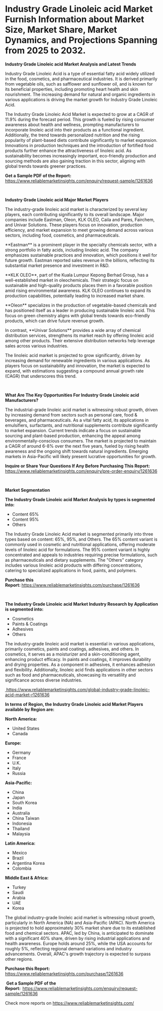 <p><h1>Industry Grade Linoleic acid Market Furnish Information about Market Size, Market Share, Market Dynamics, and Projections Spanning from 2025 to 2032.</h1></p><p><strong>Industry Grade Linoleic acid Market Analysis and Latest Trends</strong></p>
<p><p>Industry Grade Linoleic Acid is a type of essential fatty acid widely utilized in the food, cosmetics, and pharmaceutical industries. It is derived primarily from vegetable oils, such as safflower and sunflower oil, and is known for its beneficial properties, including promoting heart health and skin nourishment. The increasing demand for natural and organic ingredients in various applications is driving the market growth for Industry Grade Linoleic Acid.</p><p>The Industry Grade Linoleic Acid Market is expected to grow at a CAGR of 11.9% during the forecast period. This growth is fueled by rising consumer awareness about health and wellness, prompting manufacturers to incorporate linoleic acid into their products as a functional ingredient. Additionally, the trend towards personalized nutrition and the rising popularity of plant-based diets contribute significantly to market expansion. Innovations in production techniques and the introduction of fortified food products further enhance the attractiveness of linoleic acid. As sustainability becomes increasingly important, eco-friendly production and sourcing methods are also gaining traction in this sector, aligning with global trends towards greener practices.</p></p>
<p><strong>Get a Sample PDF of the Report:&nbsp;</strong> <a href="https://www.reliablemarketinsights.com/enquiry/request-sample/1261636?utm_campaign=2207&utm_medium=2&utm_source=Github&utm_content=ia&utm_term=03042025&utm_id=industry-grade-linoleic-acid">https://www.reliablemarketinsights.com/enquiry/request-sample/1261636</a></p>
<p>&nbsp;</p>
<p><strong>Industry Grade Linoleic acid Major Market Players</strong></p>
<p><p>The industry-grade linoleic acid market is characterized by several key players, each contributing significantly to its overall landscape. Major companies include Eastman, Oleon, KLK OLEO, Caila and Pares, Fairchem, and Univar Solutions. These players focus on innovation, production efficiency, and market expansion to meet growing demand across various sectors, including food, cosmetics, and pharmaceuticals.</p><p>**Eastman** is a prominent player in the specialty chemicals sector, with a strong portfolio in fatty acids, including linoleic acid. The company emphasizes sustainable practices and innovation, which positions it well for future growth. Eastman reported sales revenue in the billions, reflecting its substantial market presence and investment in R&D.</p><p>**KLK OLEO**, part of the Kuala Lumpur Kepong Berhad Group, has a well-established market in oleochemicals. Their strategic focus on sustainable and high-quality products places them in a favorable position amid rising environmental awareness. KLK OLEO continues to expand its production capabilities, potentially leading to increased market share.</p><p>**Oleon** specializes in the production of vegetable-based chemicals and has positioned itself as a leader in producing sustainable linoleic acid. This focus on green chemistry aligns with global trends towards eco-friendly products, which can drive future revenue growth.</p><p>In contrast, **Univar Solutions** provides a wide array of chemical distribution services, strengthens its market reach by offering linoleic acid among other products. Their extensive distribution networks help leverage sales across various industries.</p><p>The linoleic acid market is projected to grow significantly, driven by increasing demand for renewable ingredients in various applications. As players focus on sustainability and innovation, the market is expected to expand, with estimations suggesting a compound annual growth rate (CAGR) that underscores this trend.</p></p>
<p>&nbsp;</p>
<p><strong>What Are The Key Opportunities For Industry Grade Linoleic acid Manufacturers?</strong></p>
<p><p>The industrial-grade linoleic acid market is witnessing robust growth, driven by increasing demand from sectors such as personal care, food & beverages, and pharmaceuticals. As a vital fatty acid, its applications in emulsifiers, surfactants, and nutritional supplements contribute significantly to market expansion. Current trends indicate a focus on sustainable sourcing and plant-based production, enhancing the appeal among environmentally-conscious consumers. The market is projected to maintain a CAGR of around 6-8% over the next five years, fueled by rising health awareness and the ongoing shift towards natural ingredients. Emerging markets in Asia-Pacific will likely present lucrative opportunities for growth.</p></p>
<p><strong>Inquire or Share Your Questions If Any Before Purchasing This Report:</strong> <a href="https://www.reliablemarketinsights.com/enquiry/pre-order-enquiry/1261636?utm_campaign=2207&utm_medium=2&utm_source=Github&utm_content=ia&utm_term=03042025&utm_id=industry-grade-linoleic-acid">https://www.reliablemarketinsights.com/enquiry/pre-order-enquiry/1261636</a></p>
<p>&nbsp;</p>
<p><strong>Market Segmentation</strong></p>
<p><strong>The Industry Grade Linoleic acid Market Analysis by types is segmented into:</strong></p>
<p><ul><li>Content 65%</li><li>Content 95%</li><li>Others</li></ul></p>
<p><p>The Industry Grade Linoleic Acid market is segmented primarily into three types based on content: 65%, 95%, and Others. The 65% content variant is commonly used in cosmetic and nutritional applications, offering moderate levels of linoleic acid for formulations. The 95% content variant is highly concentrated and appeals to industries requiring precise formulations, such as pharmaceuticals and dietary supplements. The "Others" category includes various linoleic acid products with differing concentrations, catering to specialized applications in food, paints, and polymers.</p></p>
<p><strong>Purchase this Report:&nbsp;</strong><a href="https://www.reliablemarketinsights.com/purchase/1261636?utm_campaign=2207&utm_medium=2&utm_source=Github&utm_content=ia&utm_term=03042025&utm_id=industry-grade-linoleic-acid">https://www.reliablemarketinsights.com/purchase/1261636</a></p>
<p>&nbsp;</p>
<p><strong>The Industry Grade Linoleic acid Market Industry Research by Application is segmented into:</strong></p>
<p><ul><li>Cosmetics</li><li>Paints & Coatings</li><li>Adhesives</li><li>Others</li></ul></p>
<p><p>The industry-grade linoleic acid market is essential in various applications, primarily cosmetics, paints and coatings, adhesives, and others. In cosmetics, it serves as a moisturizer and a skin-conditioning agent, enhancing product efficacy. In paints and coatings, it improves durability and drying properties. As a component in adhesives, it enhances adhesion and flexibility. Additionally, linoleic acid finds applications in other sectors such as food and pharmaceuticals, showcasing its versatility and significance across diverse industries.</p></p>
<p><a href="https://www.reliablemarketinsights.com/global-industry-grade-linoleic-acid-market-r1261636?utm_campaign=2207&utm_medium=2&utm_source=Github&utm_content=ia&utm_term=03042025&utm_id=industry-grade-linoleic-acid">&nbsp;https://www.reliablemarketinsights.com/global-industry-grade-linoleic-acid-market-r1261636</a></p>
<p><strong>In terms of Region, the Industry Grade Linoleic acid Market Players available by Region are:</strong></p>
<p>
    <p> <strong> North America: </strong>
        <ul>
            <li>United States</li>
            <li>Canada</li>
        </ul>
        </p> 
    <p> <strong> Europe: </strong>
        <ul>
            <li>Germany</li>
            <li>France</li>
            <li>U.K.</li>
            <li>Italy</li>
            <li>Russia</li>
        </ul>
        </p> 
    <p> <strong> Asia-Pacific: </strong>
        <ul>
            <li>China</li>
            <li>Japan</li>
            <li>South Korea</li>
            <li>India</li>
            <li>Australia</li>
            <li>China Taiwan</li>
            <li>Indonesia</li>
            <li>Thailand</li>
            <li>Malaysia</li>
        </ul>
        </p> 
    <p> <strong> Latin America: </strong>
        <ul>
            <li>Mexico</li>
            <li>Brazil</li>
            <li>Argentina Korea</li>
            <li>Colombia</li>
        </ul>
        </p> 
    <p> <strong> Middle East & Africa: </strong>
        <ul>
            <li>Turkey</li>
            <li>Saudi</li>
            <li>Arabia</li>
            <li>UAE</li>
            <li>Korea</li>
        </ul>
    </p>
    </p>
<p><p>The global industry-grade linoleic acid market is witnessing robust growth, particularly in North America (NA) and Asia-Pacific (APAC). North America is projected to hold approximately 30% market share due to its established food and chemical sectors. APAC, led by China, is anticipated to dominate with a significant 40% share, driven by rising industrial applications and health awareness. Europe holds around 25%, while the USA accounts for roughly 5%, reflecting regional demand variations and industry advancements. Overall, APAC's growth trajectory is expected to surpass other regions.</p></p>
<p><strong>Purchase this Report: </strong><a href="https://www.reliablemarketinsights.com/purchase/1261636?utm_campaign=2207&utm_medium=2&utm_source=Github&utm_content=ia&utm_term=03042025&utm_id=industry-grade-linoleic-acid">https://www.reliablemarketinsights.com/purchase/1261636</a></p>
<p>&nbsp;<strong>Get a Sample PDF of the Report:&nbsp;&nbsp;</strong><a href="https://www.reliablemarketinsights.com/enquiry/request-sample/1261636?utm_campaign=2207&utm_medium=2&utm_source=Github&utm_content=ia&utm_term=03042025&utm_id=industry-grade-linoleic-acid">https://www.reliablemarketinsights.com/enquiry/request-sample/1261636</a></p>
<p><strong></strong></p>
<p>Check more reports on <a href="https://www.reliablemarketinsights.com/?utm_campaign=2207&utm_medium=2&utm_source=Github&utm_content=ia&utm_term=03042025&utm_id=industry-grade-linoleic-acid">https://www.reliablemarketinsights.com/</a></p>